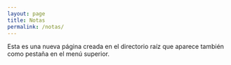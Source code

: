 ```yaml
---
layout: page
title: Notas
permalink: /notas/
---
```


Esta es una nueva página creada en el directorio raíz que aparece también como pestaña en el menú superior. 